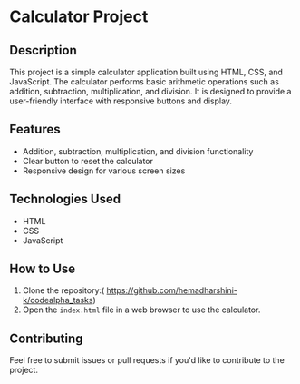 # Calculator Project 

## Description

This project is a simple calculator application built using HTML, CSS, and JavaScript. The calculator performs basic arithmetic operations such as addition, subtraction, multiplication, and division. It is designed to provide a user-friendly interface with responsive buttons and display.

## Features

- Addition, subtraction, multiplication, and division functionality
- Clear button to reset the calculator
- Responsive design for various screen sizes

## Technologies Used

- HTML
- CSS
- JavaScript

## How to Use

1. Clone the repository:( https://github.com/hemadharshini-k/codealpha_tasks)
3. Open the `index.html` file in a web browser to use the calculator.

## Contributing

Feel free to submit issues or pull requests if you'd like to contribute to the project.
